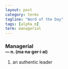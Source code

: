 ```yaml
---
layout: post
category: terms
tagline: "Word of the Day"
tags: [alpha_m]
term: managerial
---
```


<h3>Managerial<br/> <small>&mdash; n. (ma<span>&middot;</span>na<span>&middot;</span>ger<span>&middot;</span>i<span>&middot;</span>al)</small></h3>
<p><ol>
<li>an authentic leader</li>
</ol></p>
